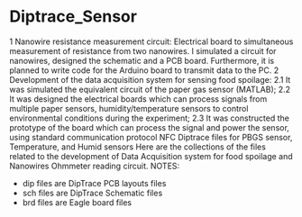 # Diptrace_Sensor

1 Nanowire resistance measurement circuit: Electrical board to simultaneous measurement of resistance from two nanowires. I simulated a circuit for nanowires, designed the schematic and a PCB board. Furthermore, it is planned to write code for the Arduino board to transmit data to the PC. 
 2 Development of the data acquisition system for sensing food spoilage:
2.1 It was simulated the equivalent circuit of the paper gas sensor (MATLAB);
2.2 It was designed the electrical boards which can process signals from multiple paper sensors, humidity/temperature sensors to control environmental conditions during the experiment;
2.3 It was constructed the prototype of the board which can process the signal and power the sensor, using standard communication protocol NFC
Diptrace files for PBGS sensor, Temperature, and Humid sensors
Here are the collections of the files related to the development of Data Acquisition system for food spoilage and Nanowires Ohmmeter reading circuit.
NOTES:
* dip files are DipTrace PCB layouts files
* sch files are DipTrace Schematic files
* brd files are Eagle board files  
 
